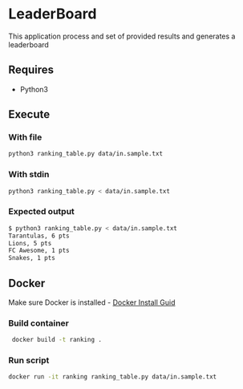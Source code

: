 # LeaderBoard 

This application process and set of provided results and generates a leaderboard

## Requires

* Python3

## Execute

### With file
```bash
python3 ranking_table.py data/in.sample.txt
```

### With stdin
```bash
python3 ranking_table.py < data/in.sample.txt
```

### Expected output
````bash
$ python3 ranking_table.py < data/in.sample.txt
Tarantulas, 6 pts
Lions, 5 pts
FC Awesome, 1 pts
Snakes, 1 pts
````

## Docker

Make sure Docker is installed - [Docker Install Guid](https://docs.docker.com/get-docker/)

### Build container
````bash
 docker build -t ranking .
 ````

 ### Run script
```bash
docker run -it ranking ranking_table.py data/in.sample.txt
````
